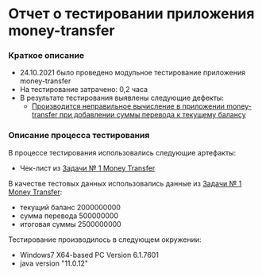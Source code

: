 # Отчет о тестировании приложения money-transfer
### Краткое описание
* 24.10.2021 было проведено модульное тестирование приложения money-transfer
* На тестирование затрачено: 0,2 часа
* В результате тестирования выявлены следующие дефекты:
    * [Производится неправильное вычисление в приложении money-transfer при добавлении суммы перевода к текущему балансу](https://github.com/smetanova-ys/money-transfer-dz-1/issues/1)
### Описание процесса тестирования
В процессе тестирования использовались следующие артефакты:
* Чек-лист из [Задачи № 1 Money Transfer](https://github.com/netology-code/javaqa-homeworks/blob/master/intro/MERGED.md)

В качестве тестовых данных использовались данные из [Задачи № 1 Money Transfer](https://github.com/netology-code/javaqa-homeworks/blob/master/intro/MERGED.md):
* текущий баланс 2000000000
* сумма перевода 500000000
* итоговая суммы 2500000000

Тестирование производилось в следующем окружении:
* Windows7 X64-based PC Version 6.1.7601
* java version "11.0.12"

